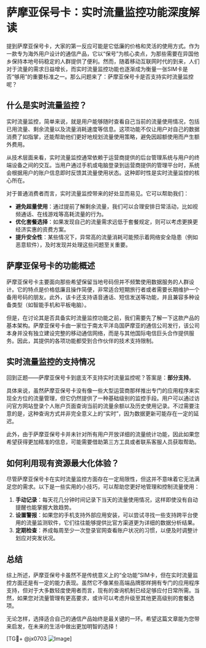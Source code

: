 # 萨摩亚保号卡：实时流量监控功能深度解读

提到萨摩亚保号卡，大家的第一反应可能是它低廉的价格和灵活的使用方式。作为一款专为海外用户设计的通信产品，它以“保号”为核心卖点，为那些需要在异国他乡保持本地号码稳定的人群提供了便利。然而，随着移动互联网时代的到来，人们对于流量的需求日益增长，而实时流量监控功能也逐渐成为衡量一张SIM卡是否“够用”的重要标准之一。那么问题来了：萨摩亚保号卡是否支持实时流量监控呢？

## 什么是实时流量监控？

实时流量监控，简单来说，就是用户能够随时查看自己当前的流量使用情况，包括已用流量、剩余流量以及流量消耗速度等信息。这项功能不仅让用户对自己的数据消费了如指掌，还能帮助他们更好地规划流量使用策略，避免因超额使用而产生额外费用。

从技术层面来看，实时流量监控通常依赖于运营商提供的后台管理系统与用户的终端设备之间的交互。当用户通过手机或电脑登录到运营商提供的管理平台时，系统会根据用户的账户信息即时反馈其流量使用状态。这种即时性是实时流量监控的核心所在。

对于普通消费者而言，实时流量监控带来的好处显而易见。它可以帮助我们：

- **避免超量使用**：通过提前了解剩余流量，我们可以合理安排日常活动，比如视频通话、在线游戏等高耗流量的行为。
- **优化套餐选择**：如果发现自己的流量需求远低于套餐规定，则可以考虑更换更经济实惠的资费方案。
- **提升安全性**：某些情况下，异常高的流量消耗可能预示着网络安全隐患（例如恶意软件），及时发现并处理这些问题至关重要。

## 萨摩亚保号卡的功能概述

萨摩亚保号卡主要面向那些希望保留当地号码但并不频繁使用数据服务的人群设计。它的特点是价格低廉且操作简便，非常适合短期旅行者或者需要长期维护一个备用号码的朋友。此外，该卡还支持语音通话、短信发送等功能，并且兼容多种设备类型（如智能手机和平板电脑）。

但是，在讨论其是否具备实时流量监控功能之前，我们需要先了解一下这款产品的基本架构。萨摩亚保号卡由一家位于南太平洋岛国萨摩亚的通信公司发行，该公司本身并没有独立建设完整的移动通信网络，而是与其他国际电信巨头合作提供服务。因此，其提供的各项功能都受到合作伙伴的技术支持限制。

## 实时流量监控的支持情况

回到正题——萨摩亚保号卡到底支不支持实时流量监控呢？答案是：**部分支持**。

具体来说，虽然萨摩亚保号卡没有像一些大型运营商那样推出专门的应用程序来实现全方位的流量管理，但它仍然提供了一种基础级别的监控手段。用户可以通过访问官方网站登录个人账户页面查询当前的流量余额以及历史使用记录。不过需要注意的是，这种查询方式并非完全意义上的“实时”，因为数据更新可能存在一定的延迟。

此外，由于萨摩亚保号卡并未针对所有用户开放详细的流量统计功能，因此如果您希望获得更加精准的信息，可能需要借助第三方工具或者联系客服人员获取帮助。

## 如何利用现有资源最大化体验？

尽管萨摩亚保号卡在实时流量监控方面存在一定局限性，但这并不意味着它无法满足您的需求。以下是一些实用的小技巧，可以帮助您更好地管理和控制流量使用：

1. **手动记录**：每天花几分钟时间记录下当天的流量使用情况，这样即使没有自动提醒也能掌握大致趋势。
2. **设置警报**：如果您的手机支持外部应用安装，可以尝试寻找一些支持跨平台使用的流量监测软件，它们往往能够提供比官方渠道更为详细的数据分析结果。
3. **定期检查**：养成每周至少一次登录官网查看账户状况的习惯，以便及时调整计划应对突发状况。

## 总结

综上所述，萨摩亚保号卡虽然不是传统意义上的“全功能”SIM卡，但在实时流量监控方面还是有一定的能力表现。虽然它不像某些高端品牌那样拥有专门的应用程序支持，但对于大多数轻度使用者而言，现有的查询机制已经足够应付日常所需。当然，如果您对流量管理有更高要求，或许可以考虑升级至其他更高级别的套餐选项。

无论怎样，选择适合自己的通信产品始终是最关键的一环。希望这篇文章能为您带来启发，在未来的生活中做出更加明智的选择！

[TG💪+ @jx0703 ![Image](https://github.com/user-attachments/assets/dbca1d08-cadb-493c-b0ec-ad6f7a83f270)]